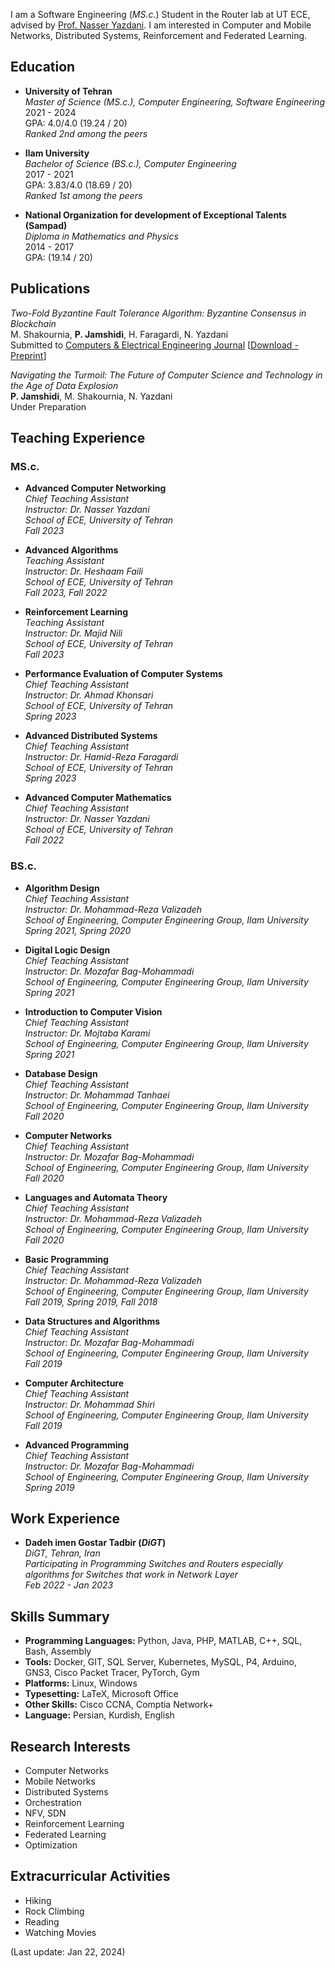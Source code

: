 I am a Software Engineering (_MS.c._) Student in the Router lab at UT ECE, advised by [Prof. Nasser Yazdani](https://ece.ut.ac.ir/en/~yazdani). I am interested in Computer and Mobile Networks, Distributed Systems, Reinforcement and Federated Learning.<br>

## Education

- **University of Tehran**  
  _Master of Science (MS.c.), Computer Engineering, Software Engineering_  
  2021 - 2024  
  GPA: 4.0/4.0 (19.24 / 20)  
  _Ranked 2nd among the peers_
  
- **Ilam University**  
  _Bachelor of Science (BS.c.), Computer Engineering_  
  2017 - 2021  
  GPA: 3.83/4.0 (18.69 / 20)  
  _Ranked 1st among the peers_

- **National Organization for development of Exceptional Talents (Sampad)**  
  _Diploma in Mathematics and Physics_  
  2014 - 2017  
  GPA: (19.14 / 20)

## Publications
_Two-Fold Byzantine Fault Tolerance Algorithm: Byzantine Consensus in Blockchain_<br>
M. Shakournia, __P. Jamshidi__, H. Faragardi, N. Yazdani<br>
Submitted to [Computers & Electrical Engineering Journal](https://www.sciencedirect.com/journal/computers-and-electrical-engineering) [[Download - Preprint](https://papers.ssrn.com/sol3/papers.cfm?abstract_id=4687771)]<br>

_Navigating the Turmoil: The Future of Computer Science and Technology in the Age of Data Explosion_<br>
__P. Jamshidi__, M. Shakournia, N. Yazdani<br>
Under Preparation<br>


## Teaching Experience

### MS.c.

- **Advanced Computer Networking**  
  _Chief Teaching Assistant_<br>
  _Instructor: Dr. Nasser Yazdani_ <br>
  _School of ECE, University of Tehran_ <br>
  _Fall 2023_

- **Advanced Algorithms**  
  _Teaching Assistant_<br>
  _Instructor: Dr. Heshaam Faili_ <br>
  _School of ECE, University of Tehran_ <br>
  _Fall 2023, Fall 2022_
  
- **Reinforcement Learning**  
  _Teaching Assistant_<br>
  _Instructor: Dr. Majid Nili_ <br>
  _School of ECE, University of Tehran_ <br>
  _Fall 2023_
  
- **Performance Evaluation of Computer Systems**  
  _Chief Teaching Assistant_<br>
  _Instructor: Dr. Ahmad Khonsari_ <br>
  _School of ECE, University of Tehran_ <br>
  _Spring 2023_

- **Advanced Distributed Systems**  
  _Chief Teaching Assistant_<br>
  _Instructor: Dr. Hamid-Reza Faragardi_ <br>
  _School of ECE, University of Tehran_ <br>
  _Spring 2023_

- **Advanced Computer Mathematics**  
  _Chief Teaching Assistant_<br>
  _Instructor: Dr. Nasser Yazdani_ <br>
  _School of ECE, University of Tehran_ <br>
  _Fall 2022_

### BS.c.

- **Algorithm Design**  
  _Chief Teaching Assistant_<br>
  _Instructor: Dr. Mohammad-Reza Valizadeh_ <br>
  _School of Engineering, Computer Engineering Group, Ilam University_ <br>
  _Spring 2021, Spring 2020_

- **Digital Logic Design**  
  _Chief Teaching Assistant_<br>
  _Instructor: Dr. Mozafar Bag-Mohammadi_ <br>
  _School of Engineering, Computer Engineering Group, Ilam University_ <br>
  _Spring 2021_

- **Introduction to Computer Vision**  
  _Chief Teaching Assistant_<br>
  _Instructor: Dr. Mojtaba Karami_ <br>
  _School of Engineering, Computer Engineering Group, Ilam University_ <br>
  _Spring 2021_

- **Database Design**  
  _Chief Teaching Assistant_<br>
  _Instructor: Dr. Mohammad Tanhaei_ <br>
  _School of Engineering, Computer Engineering Group, Ilam University_ <br>
  _Fall 2020_

- **Computer Networks**  
  _Chief Teaching Assistant_<br>
  _Instructor: Dr. Mozafar Bag-Mohammadi_ <br>
  _School of Engineering, Computer Engineering Group, Ilam University_ <br>
  _Fall 2020_

- **Languages and Automata Theory**  
  _Chief Teaching Assistant_<br>
  _Instructor: Dr. Mohammad-Reza Valizadeh_ <br>
  _School of Engineering, Computer Engineering Group, Ilam University_ <br>
  _Fall 2020_

- **Basic Programming**  
  _Chief Teaching Assistant_<br>
  _Instructor: Dr. Mohammad-Reza Valizadeh_ <br>
  _School of Engineering, Computer Engineering Group, Ilam University_ <br>
  _Fall 2019, Spring 2019, Fall 2018_

- **Data Structures and Algorithms**  
  _Chief Teaching Assistant_<br>
  _Instructor: Dr. Mozafar Bag-Mohammadi_ <br>
  _School of Engineering, Computer Engineering Group, Ilam University_ <br>
  _Fall 2019_

- **Computer Architecture**  
  _Chief Teaching Assistant_<br>
  _Instructor: Dr. Mohammad Shiri_ <br>
  _School of Engineering, Computer Engineering Group, Ilam University_ <br>
  _Fall 2019_

- **Advanced Programming**  
  _Chief Teaching Assistant_<br>
  _Instructor: Dr. Mozafar Bag-Mohammadi_ <br>
  _School of Engineering, Computer Engineering Group, Ilam University_ <br>
  _Spring 2019_

  
## Work Experience
- **Dadeh imen Gostar Tadbir (_DiGT_)**  
  _DiGT, Tehran, Iran_ <br>
  _Participating in Programming Switches and Routers especially algorithms for Switches that work in Network Layer_ <br>
  _Feb 2022 - Jan 2023_


## Skills Summary

- **Programming Languages:** Python, Java, PHP, MATLAB, C++, SQL, Bash, Assembly
- **Tools:** Docker, GIT, SQL Server, Kubernetes, MySQL, P4, Arduino, GNS3, Cisco Packet Tracer, PyTorch, Gym
- **Platforms:** Linux, Windows
- **Typesetting:** LaTeX, Microsoft Office
- **Other Skills:** Cisco CCNA, Comptia Network+
- **Language:** Persian, Kurdish, English

## Research Interests

- Computer Networks
- Mobile Networks
- Distributed Systems
- Orchestration
- NFV, SDN
- Reinforcement Learning
- Federated Learning
- Optimization


## Extracurricular Activities

- Hiking
- Rock Climbing
- Reading
- Watching Movies

(Last update: Jan 22, 2024)
